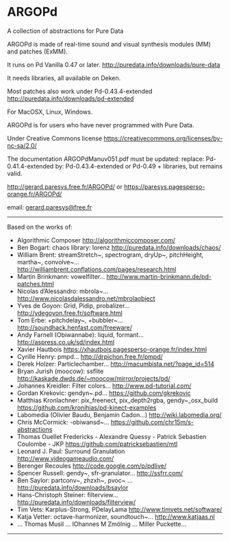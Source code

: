 # ARGOPd

A collection of abstractions for Pure Data

ARGOPd is made of real-time sound and visual synthesis modules (MM) and patches (ExMM).

It runs on Pd Vanilla 0.47 or later. 
http://puredata.info/downloads/pure-data 

It needs libraries, all available on Deken.

Most patches also work under Pd-0.43.4-extended 
http://puredata.info/downloads/pd-extended

For MacOSX, Linux, Windows.

ARGOPd is for users who have never programmed with Pure Data.

Under Creative Commons license 
https://creativecommons.org/licenses/by-nc-sa/2.0/

The documentation ARGOPdManuv051.pdf must be updated: 
replace: Pd-0.41.4-extended by: Pd-0.43.4-extended or Pd-0.49 + libraries, but remains valid.

http://gerard.paresys.free.fr/ARGOPd/ 
or 
https://paresys.pagesperso-orange.fr/ARGOPd/

email: gerard.paresys@free.fr

__________________________________________________________________
Based on the works of:
- Algorithmic Composer
   http://algorithmiccomposer.com/
- Ben Bogart: chaos library: lorenz
   http://puredata.info/downloads/chaos/
- William Brent: streamStretch~, spectrogram, dryUp~, pitchHeight, martha~, convolve~...
   http://williambrent.conflations.com/pages/research.html
- Martin Brinkmann: vowelfilter...
   http://www.martin-brinkmann.de/pd-patches.html
- Nicolas d’Alessandro: mbrola~...
   http://www.nicolasdalessandro.net/mbrolaobject
- Yves de Goyon: Grid, Pidip, probalizer...
   http://ydegoyon.free.fr/software.html
- Tom Erbe: +pitchdelay~, +bubbler~...
   http://soundhack.henfast.com/freeware/
- Andy Farnell (Obiwannabe): liquid, formant...
   http://aspress.co.uk/sd/index.html
- Xavier Hautbois
   https://xhautbois.pagesperso-orange.fr/index.html
- Cyrille Henry: pmpd...
   http://drpichon.free.fr/pmpd/
- Derek Holzer: Particlechamber...
   http://macumbista.net/?page_id=514
- Bryan Jurish (moocow): ssflite
   http://kaskade.dwds.de/~moocow/mirror/projects/pd/
- Johannes Kreidler: Filter colors...
   http://www.pd-tutorial.com/
- Gordan Krekovic: gendyn~.pd...
   https://github.com/gkrekovic
- Matthias Kronlachner: pix_freenect, pix_depth2rgba, gendy~_osx_build
   https://github.com/kronihias/pd-kinect-examples
- Labomedia (Olivier Baudu, Benjamin Cadon...)
   http://wiki.labomedia.org/
- Chris McCormick: -obiwansd~...
   https://github.com/chr15m/s-abstractions
- Thomas Ouellet Fredericks - Alexandre Quessy - Patrick Sebastien Coulombe - JKP
   https://github.com/patricksebastien/mtl
- Leonard J. Paul: Surround Granulation
   http://www.videogameaudio.com/
- Berenger Recoules
   http://code.google.com/p/pdlive/
- Spencer Russell: gendy~, sfr-granulator...
   http://ssfrr.com/
- Ben Saylor: partconv~, zhzxh~, pvoc~ ...
   http://puredata.info/downloads/bsaylor
- Hans-Christoph Steiner: filterview...
   http://puredata.info/downloads/filterview/
- Tim Vets: Karplus-Strong, PDelayLama
   http://www.timvets.net/software/
- Katja Vetter: octave-harmonizer, soundtouch~... 
   http://www.katjaas.nl
- ... Thomas Musil ... IOhannes M Zmölnig ... Miller Puckette...
__________________________________________________________________


